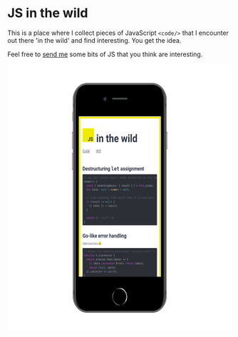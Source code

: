 # JS in the wild

This is a place where I collect pieces of JavaScript `<code/>`
that I encounter out there 'in the wild' and find interesting. You get the idea.

Feel free to [send me](https://t.me/brsgn) some bits of JS that you think are interesting.

<img src="misc/screen.png" height="600" style="text-align: left;" /> 
